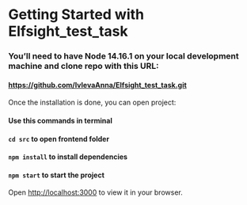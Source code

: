 # Getting Started with Elfsight_test_task


### You’ll need to have Node 14.16.1 on your local development machine and clone repo with this URL:

#### https://github.com/IvlevaAnna/Elfsight_test_task.git

Once the installation is done, you can open project:
#### Use this commands in terminal 
#### `cd src` to open frontend folder
#### `npm install` to install dependencies
#### `npm start` to start the project

Open [http://localhost:3000](http://localhost:3000) to view it in your browser.
